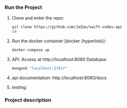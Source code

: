### Run the Project

1. Clone and enter the repo:
   ```bash
   git clone https://github.com/JaZax/swift-codes-api
   cd 
   ```

2. Run the docker container [docker (hyperlink)]:
    ```bash
    docker-compose up
    ```

3. API: Access at http://localhost:8080
    Database: 
    ```bash
    mongosh "localhost:27017"
    ```

4. api documentation:
    http://localhost:8080/docs

5. testing:

### Project description
